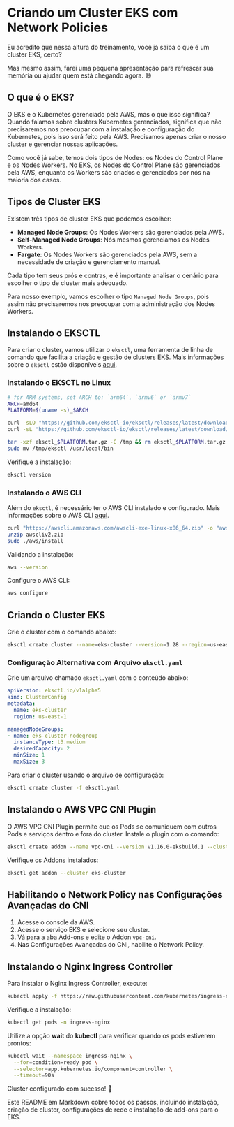# Criando um Cluster EKS com Network Policies

Eu acredito que nessa altura do treinamento, você já saiba o que é um cluster EKS, certo?

Mas mesmo assim, farei uma pequena apresentação para refrescar sua memória ou ajudar quem está chegando agora. 😄

## O que é o EKS?

O EKS é o Kubernetes gerenciado pela AWS, mas o que isso significa? Quando falamos sobre clusters Kubernetes gerenciados, significa que não precisaremos nos preocupar com a instalação e configuração do Kubernetes, pois isso será feito pela AWS. Precisamos apenas criar o nosso cluster e gerenciar nossas aplicações.

Como você já sabe, temos dois tipos de Nodes: os Nodes do Control Plane e os Nodes Workers. No EKS, os Nodes do Control Plane são gerenciados pela AWS, enquanto os Workers são criados e gerenciados por nós na maioria dos casos.

## Tipos de Cluster EKS

Existem três tipos de cluster EKS que podemos escolher:

- **Managed Node Groups**: Os Nodes Workers são gerenciados pela AWS.
- **Self-Managed Node Groups**: Nós mesmos gerenciamos os Nodes Workers.
- **Fargate**: Os Nodes Workers são gerenciados pela AWS, sem a necessidade de criação e gerenciamento manual.

Cada tipo tem seus prós e contras, e é importante analisar o cenário para escolher o tipo de cluster mais adequado.

Para nosso exemplo, vamos escolher o tipo `Managed Node Groups`, pois assim não precisaremos nos preocupar com a administração dos Nodes Workers.

## Instalando o EKSCTL

Para criar o cluster, vamos utilizar o `eksctl`, uma ferramenta de linha de comando que facilita a criação e gestão de clusters EKS. Mais informações sobre o `eksctl` estão disponíveis [aqui](https://eksctl.io).

### Instalando o EKSCTL no Linux

```bash
# for ARM systems, set ARCH to: `arm64`, `armv6` or `armv7`
ARCH=amd64
PLATFORM=$(uname -s)_$ARCH

curl -sLO "https://github.com/eksctl-io/eksctl/releases/latest/download/eksctl_$PLATFORM.tar.gz"
curl -sL "https://github.com/eksctl-io/eksctl/releases/latest/download/eksctl_checksums.txt" | grep $PLATFORM | sha256sum --check

tar -xzf eksctl_$PLATFORM.tar.gz -C /tmp && rm eksctl_$PLATFORM.tar.gz
sudo mv /tmp/eksctl /usr/local/bin
```

Verifique a instalação:

```bash
eksctl version
```

### Instalando o AWS CLI

Além do `eksctl`, é necessário ter o AWS CLI instalado e configurado. Mais informações sobre o AWS CLI [aqui](https://aws.amazon.com/cli).

```bash
curl "https://awscli.amazonaws.com/awscli-exe-linux-x86_64.zip" -o "awscliv2.zip"
unzip awscliv2.zip
sudo ./aws/install
```

Validando a instalação:

```bash
aws --version
```

Configure o AWS CLI:

```bash
aws configure
```

## Criando o Cluster EKS

Crie o cluster com o comando abaixo:

```bash
eksctl create cluster --name=eks-cluster --version=1.28 --region=us-east-1 --nodegroup-name=eks-cluster-nodegroup --node-type=t3.medium --nodes=2 --nodes-min=1 --nodes-max=3 --managed
```

### Configuração Alternativa com Arquivo `eksctl.yaml`

Crie um arquivo chamado `eksctl.yaml` com o conteúdo abaixo:

```yaml
apiVersion: eksctl.io/v1alpha5
kind: ClusterConfig
metadata:
  name: eks-cluster
  region: us-east-1

managedNodeGroups:
- name: eks-cluster-nodegroup
  instanceType: t3.medium
  desiredCapacity: 2
  minSize: 1
  maxSize: 3
```

Para criar o cluster usando o arquivo de configuração:

```bash
eksctl create cluster -f eksctl.yaml
```

## Instalando o AWS VPC CNI Plugin

O AWS VPC CNI Plugin permite que os Pods se comuniquem com outros Pods e serviços dentro e fora do cluster. Instale o plugin com o comando:

```bash
eksctl create addon --name vpc-cni --version v1.16.0-eksbuild.1 --cluster eks-cluster --force
```

Verifique os Addons instalados:

```bash
eksctl get addon --cluster eks-cluster
```

## Habilitando o Network Policy nas Configurações Avançadas do CNI

1. Acesse o console da AWS.
2. Acesse o serviço EKS e selecione seu cluster.
3. Vá para a aba Add-ons e edite o Addon `vpc-cni`.
4. Nas Configurações Avançadas do CNI, habilite o Network Policy.

## Instalando o Nginx Ingress Controller

Para instalar o Nginx Ingress Controller, execute:

```bash
kubectl apply -f https://raw.githubusercontent.com/kubernetes/ingress-nginx/controller-v1.9.5/deploy/static/provider/cloud/deploy.yaml
```

Verifique a instalação:

```bash
kubectl get pods -n ingress-nginx
```

Utilize a opção **wait** do **kubectl** para verificar quando os pods estiverem prontos:

```bash
kubectl wait --namespace ingress-nginx \
  --for=condition=ready pod \
  --selector=app.kubernetes.io/component=controller \
  --timeout=90s
  ```

Cluster configurado com sucesso! 🚀

Este README em Markdown cobre todos os passos, incluindo instalação, criação de cluster, configurações de rede e instalação de add-ons para o EKS.
